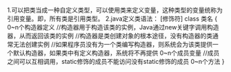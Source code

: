 1.可以把类当成一种自定义类型，可以使用类来定义变量，这种类型的变量统称为引用变量。即，所有类是引用类型。
2.java定义类语法：
[修饰符] class 类名
{
	0~n个构造器定义	//构造器用于构造该类的实例，Java通过new关键字调用构造器，从而返回该类的实例
			//构造器是类创建对象的根本途径，没有构造器的类通常无法创建实例
			//如果程序员没有为一个类编写构造器，则系统会为该类提供一个默认构造器，如果类中有定义构造器，系统将不再提供
	0~n个成员变量	//成员之间可以互相调用，static修饰的成员不能访问没有static修饰的成员
	0~n个方法
}


